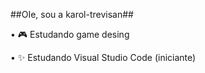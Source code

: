 ##OIe, sou a karol-trevisan##

• 🎮 Estudando game desing

• ✨️ Estudando Visual Studio Code (iniciante)

<!---
karol-trevisan/karol-trevisan is a ✨ special ✨ repository because its `README.md` (this file) appears on your GitHub profile.
You can click the Preview link to take a look at your changes.
--->
